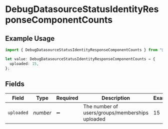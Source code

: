 # DebugDatasourceStatusIdentityResponseComponentCounts

## Example Usage

```typescript
import { DebugDatasourceStatusIdentityResponseComponentCounts } from "@gleanwork/api-client/models/components";

let value: DebugDatasourceStatusIdentityResponseComponentCounts = {
  uploaded: 15,
};
```

## Fields

| Field                                           | Type                                            | Required                                        | Description                                     | Example                                         |
| ----------------------------------------------- | ----------------------------------------------- | ----------------------------------------------- | ----------------------------------------------- | ----------------------------------------------- |
| `uploaded`                                      | *number*                                        | :heavy_minus_sign:                              | The number of users/groups/memberships uploaded | 15                                              |